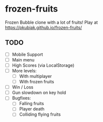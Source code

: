 # frozen-fruits #
Frozen Bubble clone with a lot of fruits! Play at https://pkubiak.github.io/frozen-fruits/

## TODO ##
- [ ] Mobile Support
- [ ] Main menu
- [ ] High Scores (via LocalStorage)
- [ ] More levels:
  - [ ] With multiplayer
  - [ ] With frozen fruits
- [ ] Win / Loss
- [ ] Gun slowdown on key hold
- [ ] Bugfixes:
  - [ ] Falling fruits
  - [ ] Player death
  - [ ] Colliding flying fruits
